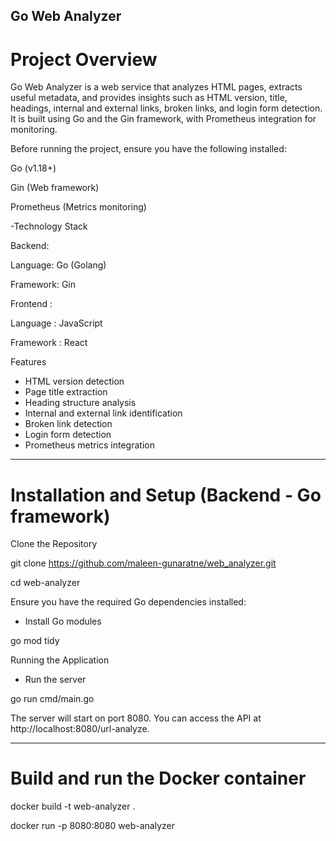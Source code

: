 ## Go Web Analyzer

# Project Overview

Go Web Analyzer is a web service that analyzes HTML pages, extracts useful metadata, and provides insights such as 
HTML version, title, headings, internal and external links, broken links, and login form detection. 
It is built using Go and the Gin framework, with Prometheus integration for monitoring.

Before running the project, ensure you have the following installed:

Go (v1.18+)

Gin (Web framework)

Prometheus (Metrics monitoring)


-Technology Stack

Backend:

 Language: Go (Golang)

 Framework: Gin

Frontend :

 Language : JavaScript

 Framework : React

Features

- HTML version detection
- Page title extraction
- Heading structure analysis
- Internal and external link identification
- Broken link detection
- Login form detection
- Prometheus metrics integration

------------------------------------------------------------------------------

# Installation and Setup (Backend - Go framework)

Clone the Repository

git clone https://github.com/maleen-gunaratne/web_analyzer.git

cd web-analyzer

Ensure you have the required Go dependencies installed:

 - Install Go modules

go mod tidy

Running the Application

- Run the server

go run cmd/main.go

The server will start on port 8080. You can access the API at
http://localhost:8080/url-analyze.

---------------------------------------------------------------------------------------------

# Build and run the Docker container

docker build -t web-analyzer .

docker run -p 8080:8080 web-analyzer
